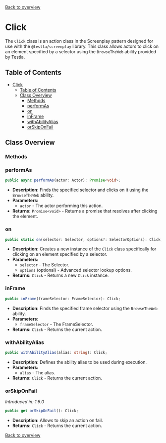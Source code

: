 [Back to overview](../../screenplay_elements.md)

# Click

The `Click` class is an action class in the Screenplay pattern designed for use with the `@testla/screenplay` library. This class allows actors to click on an element specified by a selector using the `BrowseTheWeb` ability provided by Testla.

## Table of Contents

- [Click](#click)
  - [Table of Contents](#table-of-contents)
  - [Class Overview](#class-overview)
    - [Methods](#methods)
    - [performAs](#performas)
    - [on](#on)
    - [inFrame](#inframe)
    - [withAbilityAlias](#withabilityalias)
    - [orSkipOnFail](#orskiponfail)

## Class Overview

### Methods

### performAs

```typescript
public async performAs(actor: Actor): Promise<void>;
```

- **Description:** Finds the specified selector and clicks on it using the `BrowseTheWeb` ability.
- **Parameters:**
  - `actor` - The actor performing this action.
- **Returns:** `Promise<void>` - Returns a promise that resolves after clicking the element.

### on

```typescript
public static on(selector: Selector, options?: SelectorOptions): Click;
```

- **Description:** Creates a new instance of the `Click` class specifically for clicking on an element specified by a selector.
- **Parameters:**
  - `selector` - The Selector.
  - `options` (optional) - Advanced selector lookup options.
- **Returns:** `Click` - Returns a new `Click` instance.

### inFrame

```typescript
public inFrame(frameSelector: FrameSelector): Click;
```

- **Description:** Finds the specified frame selector using the `BrowseTheWeb` ability.
- **Parameters:**
  - `frameSelector` - The FrameSelector.
- **Returns:** `Click` - Returns the current action.

### withAbilityAlias

```typescript
public withAbilityAlias(alias: string): Click;
```

- **Description:** Defines the ability alias to be used during execution.
- **Parameters:**
  - `alias` - The alias.
- **Returns:** `Click` - Returns the current action.

### orSkipOnFail

*Introduced in: 1.6.0*

```typescript
public get orSkipOnFail(): Click;
```

- **Description:** Allows to skip an action on fail.
- **Returns:** `Click` - Returns the current action.

[Back to overview](../../screenplay_elements.md)
